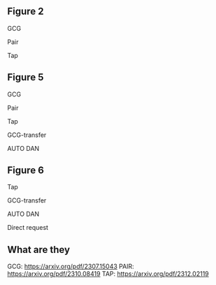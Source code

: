 ## Figure 2

GCG

Pair 

Tap

## Figure 5

GCG

Pair 

Tap

GCG-transfer 

AUTO DAN

## Figure 6

Tap

GCG-transfer 

AUTO DAN

Direct request

## What are they

GCG: https://arxiv.org/pdf/2307.15043
PAIR: https://arxiv.org/pdf/2310.08419
TAP: https://arxiv.org/pdf/2312.02119






